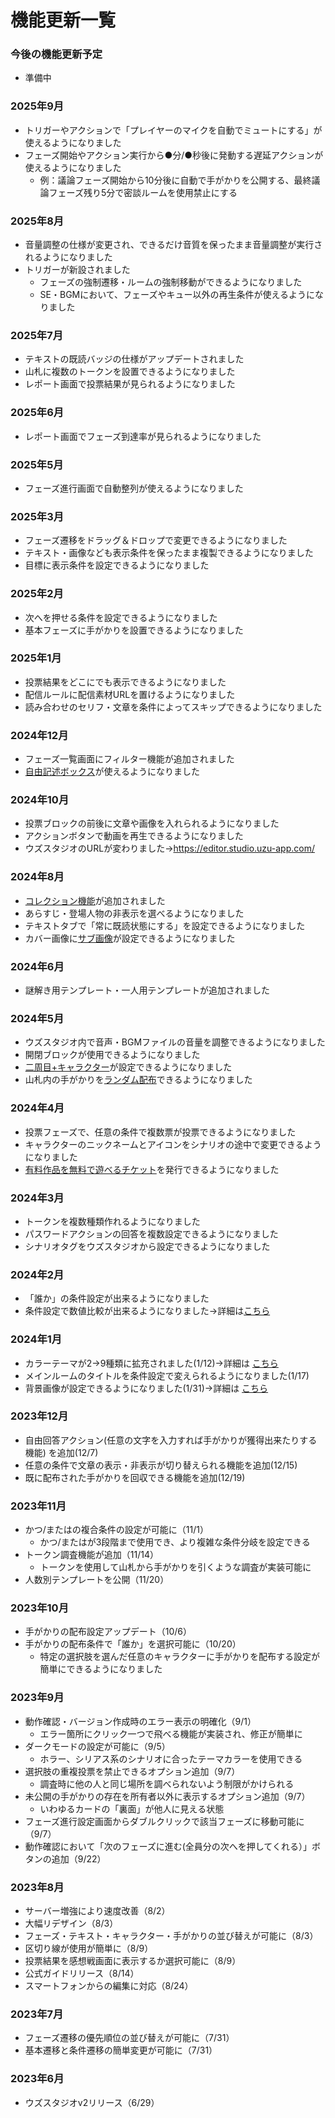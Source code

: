 # 機能更新一覧

### 今後の機能更新予定

* 準備中



### 2025年9月

* トリガーやアクションで「プレイヤーのマイクを自動でミュートにする」が使えるようになりました
* フェーズ開始やアクション実行から●分/●秒後に発動する遅延アクションが使えるようになりました
  * 例：議論フェーズ開始から10分後に自動で手がかりを公開する、最終議論フェーズ残り5分で密談ルームを使用禁止にする

### 2025年8月

* 音量調整の仕様が変更され、できるだけ音質を保ったまま音量調整が実行されるようになりました
* トリガーが新設されました
  * フェーズの強制遷移・ルームの強制移動ができるようになりました
  * SE・BGMにおいて、フェーズやキュー以外の再生条件が使えるようになりました

### 2025年7月

* テキストの既読バッジの仕様がアップデートされました
* 山札に複数のトークンを設置できるようになりました
* レポート画面で投票結果が見られるようになりました

### 2025年6月

* レポート画面でフェーズ到達率が見られるようになりました

### 2025年5月

* フェーズ進行画面で自動整列が使えるようになりました

### 2025年3月

* フェーズ遷移をドラッグ＆ドロップで変更できるようになりました
* テキスト・画像なども表示条件を保ったまま複製できるようになりました
* 目標に表示条件を設定できるようになりました

### 2025年2月

* 次へを押せる条件を設定できるようになりました
* 基本フェーズに手がかりを設置できるようになりました

### 2025年1月

* 投票結果をどこにでも表示できるようになりました
* 配信ルールに配信素材URLを置けるようになりました
* 読み合わせのセリフ・文章を条件によってスキップできるようになりました

### 2024年12月

* フェーズ一覧画面にフィルター機能が追加されました
* [自由記述ボックス](../basic-features/text-fields.md)が使えるようになりました

### 2024年10月

* 投票ブロックの前後に文章や画像を入れられるようになりました
* アクションボタンで動画を再生できるようになりました
* ウズスタジオのURLが変わりました→https://editor.studio.uzu-app.com/

### 2024年8月

* [コレクション機能](../top/collection.md)が追加されました
* あらすじ・登場人物の非表示を選べるようになりました
* テキストタブで「常に既読状態にする」を設定できるようになりました
* カバー画像に[サブ画像](../scenariohome/overview/sub.md)が設定できるようになりました

### 2024年6月

* 謎解き用テンプレート・一人用テンプレートが追加されました

### 2024年5月

* ウズスタジオ内で音声・BGMファイルの音量を調整できるようになりました
* 開閉ブロックが使用できるようになりました
* [二周目+キャラクター](../basic-features/character/second-play-character.md)が設定できるようになりました
* 山札内の手がかりを[ランダム配布](../../../basic-features/decks.md#worandamunisuru)できるようになりました

### 2024年4月

* 投票フェーズで、任意の条件で複数票が投票できるようになりました
* キャラクターのニックネームとアイコンをシナリオの途中で変更できるようになりました
* [有料作品を無料で遊べるチケット](../scenariohome/marketing/#chikettokdono)を発行できるようになりました

### 2024年3月

* トークンを複数種類作れるようになりました
* パスワードアクションの回答を複数設定できるようになりました
* シナリオタグをウズスタジオから設定できるようになりました

### 2024年2月

* 「誰か」の条件設定が出来るようになりました
* 条件設定で数値比較が出来るようになりました→詳細は[こちら](../basic-features/condition.md)

### 2024年1月

* カラーテーマが2→9種類に拡充されました(1/12)→詳細は [こちら](../basic-features/effect/)
* メインルームのタイトルを条件設定で変えられるようになりました(1/17)
* 背景画像が設定できるようになりました(1/31)→詳細は [こちら](../basic-features/effect/background.md)

### 2023年12月

* 自由回答アクション(任意の文字を入力すれば手がかりが獲得出来たりする機能) を追加(12/7)
* 任意の条件で文章の表示・非表示が切り替えられる機能を追加(12/15)
* 既に配布された手がかりを回収できる機能を追加(12/19)

### 2023年11月

* かつ/またはの複合条件の設定が可能に（11/1）
  * かつ/またはが3段階まで使用でき、より複雑な条件分岐を設定できる
* トークン調査機能が追加（11/14）
  * トークンを使用して山札から手がかりを引くような調査が実装可能に
* 人数別テンプレートを公開（11/20）

### 2023年10月

* 手がかりの配布設定アップデート（10/6）
* 手がかりの配布条件で「誰か」を選択可能に（10/20）
  * 特定の選択肢を選んだ任意のキャラクターに手がかりを配布する設定が簡単にできるようになりました

### 2023年9月

* 動作確認・バージョン作成時のエラー表示の明確化（9/1）
  * エラー箇所にクリック一つで飛べる機能が実装され、修正が簡単に
* ダークモードの設定が可能に（9/5）
  * ホラー、シリアス系のシナリオに合ったテーマカラーを使用できる
* 選択肢の重複投票を禁止できるオプション追加（9/7）
  * 調査時に他の人と同じ場所を調べられないよう制限がかけられる
* 未公開の手がかりの存在を所有者以外に表示するオプション追加（9/7）
  * いわゆるカードの「裏面」が他人に見える状態
* フェーズ進行設定画面からダブルクリックで該当フェーズに移動可能に（9/7）
* 動作確認において「次のフェーズに進む(全員分の次へを押してくれる）」ボタンの追加（9/22）

### 2023年8月

* サーバー増強により速度改善（8/2）
* 大幅リデザイン（8/3）
* フェーズ・テキスト・キャラクター・手がかりの並び替えが可能に（8/3）
* 区切り線が使用が簡単に（8/9）
* 投票結果を感想戦画面に表示するか選択可能に（8/9）
* 公式ガイドリリース（8/14）
* スマートフォンからの編集に対応（8/24）

### 2023年7月

* フェーズ遷移の優先順位の並び替えが可能に（7/31）
* 基本遷移と条件遷移の簡単変更が可能に（7/31）

### 2023年6月

* ウズスタジオv2リリース（6/29）
